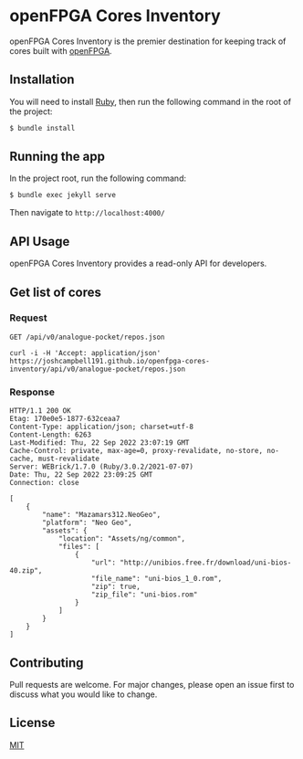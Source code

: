 # openFPGA Cores Inventory
openFPGA Cores Inventory is the premier destination for keeping track of cores built with [openFPGA](https://www.analogue.co/developer). 

## Installation
You will need to install [Ruby](https://www.ruby-lang.org/en/documentation/installation/), then run the following command in the root of the project:

```bash
$ bundle install
```

## Running the app
In the project root, run the following command:

```bash
$ bundle exec jekyll serve
```

Then navigate to `http://localhost:4000/`

## API Usage
openFPGA Cores Inventory provides a read-only API for developers.

## Get list of cores
### Request
`GET /api/v0/analogue-pocket/repos.json`

    curl -i -H 'Accept: application/json' https://joshcampbell191.github.io/openfpga-cores-inventory/api/v0/analogue-pocket/repos.json

### Response

    HTTP/1.1 200 OK
    Etag: 170e0e5-1877-632ceaa7
    Content-Type: application/json; charset=utf-8
    Content-Length: 6263
    Last-Modified: Thu, 22 Sep 2022 23:07:19 GMT
    Cache-Control: private, max-age=0, proxy-revalidate, no-store, no-cache, must-revalidate
    Server: WEBrick/1.7.0 (Ruby/3.0.2/2021-07-07)
    Date: Thu, 22 Sep 2022 23:09:25 GMT
    Connection: close

    [
        {
            "name": "Mazamars312.NeoGeo",
            "platform": "Neo Geo",
            "assets": {
                "location": "Assets/ng/common",
                "files": [
                    {
                        "url": "http://unibios.free.fr/download/uni-bios-40.zip",
                        "file_name": "uni-bios_1_0.rom",
                        "zip": true,
                        "zip_file": "uni-bios.rom"
                    }           
                ]
            }
        }
    ]

## Contributing
Pull requests are welcome. For major changes, please open an issue first to discuss what you would like to change.

## License
[MIT](https://choosealicense.com/licenses/mit/)

